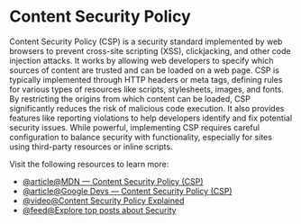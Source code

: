 # Content Security Policy

Content Security Policy (CSP) is a security standard implemented by web browsers to prevent cross-site scripting (XSS), clickjacking, and other code injection attacks. It works by allowing web developers to specify which sources of content are trusted and can be loaded on a web page. CSP is typically implemented through HTTP headers or meta tags, defining rules for various types of resources like scripts, stylesheets, images, and fonts. By restricting the origins from which content can be loaded, CSP significantly reduces the risk of malicious code execution. It also provides features like reporting violations to help developers identify and fix potential security issues. While powerful, implementing CSP requires careful configuration to balance security with functionality, especially for sites using third-party resources or inline scripts.

Visit the following resources to learn more:

- [@article@MDN — Content Security Policy (CSP)](https://developer.mozilla.org/en-US/docs/Web/HTTP/CSP)
- [@article@Google Devs — Content Security Policy (CSP)](https://developers.google.com/web/fundamentals/security/csp)
- [@video@Content Security Policy Explained](https://www.youtube.com/watch?v=-LjPRzFR5f0)
- [@feed@Explore top posts about Security](https://app.daily.dev/tags/security?ref=roadmapsh)
